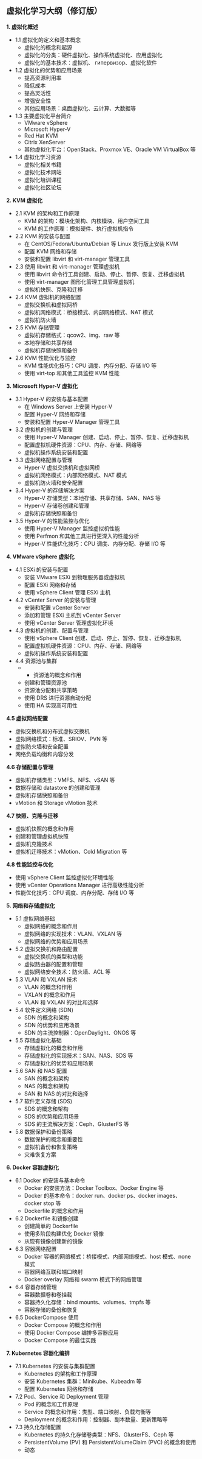 ## 虚拟化学习大纲（修订版）

**1. 虚拟化概述**

- 1.1 虚拟化的定义和基本概念
    - 虚拟化的概念和起源
    - 虚拟化的分类：硬件虚拟化、操作系统虚拟化、应用虚拟化
    - 虚拟化的基本技术：虚拟机、 гипервизор、虚拟化软件
- 1.2 虚拟化的优势和应用场景
    - 提高资源利用率
    - 降低成本
    - 提高灵活性
    - 增强安全性
    - 其他应用场景：桌面虚拟化、云计算、大数据等
- 1.3 主要虚拟化平台简介
    - VMware vSphere
    - Microsoft Hyper-V
    - Red Hat KVM
    - Citrix XenServer
    - 其他虚拟化平台：OpenStack、Proxmox VE、Oracle VM VirtualBox 等
- 1.4 虚拟化学习资源
    - 虚拟化相关书籍
    - 虚拟化技术网站
    - 虚拟化培训课程
    - 虚拟化社区论坛

**2. KVM 虚拟化**

- 2.1 KVM 的架构和工作原理
    - KVM 的架构：模块化架构、内核模块、用户空间工具
    - KVM 的工作原理：模拟硬件、执行虚拟机指令
- 2.2 KVM 的安装与配置
    - 在 CentOS/Fedora/Ubuntu/Debian 等 Linux 发行版上安装 KVM
    - 配置 KVM 网络和存储
    - 安装和配置 libvirt 和 virt-manager 管理工具
- 2.3 使用 libvirt 和 virt-manager 管理虚拟机
    - 使用 libvirt 命令行工具创建、启动、停止、暂停、恢复、迁移虚拟机
    - 使用 virt-manager 图形化管理工具管理虚拟机
    - 虚拟机快照、克隆和迁移
- 2.4 KVM 虚拟机的网络配置
    - 虚拟交换机和虚拟网桥
    - 虚拟机网络模式：桥接模式、内部网络模式、NAT 模式
    - 虚拟机防火墙
- 2.5 KVM 存储管理
    - 虚拟机存储格式：qcow2、img、raw 等
    - 本地存储和共享存储
    - 虚拟机存储快照和备份
- 2.6 KVM 性能优化与监控
    - KVM 性能优化技巧：CPU 调度、内存分配、存储 I/O 等
    - 使用 virt-top 和其他工具监控 KVM 性能

**3. Microsoft Hyper-V 虚拟化**

- 3.1 Hyper-V 的安装与基本配置
    - 在 Windows Server 上安装 Hyper-V
    - 配置 Hyper-V 网络和存储
    - 安装和配置 Hyper-V Manager 管理工具
- 3.2 虚拟机的创建与管理
    - 使用 Hyper-V Manager 创建、启动、停止、暂停、恢复、迁移虚拟机
    - 配置虚拟机硬件资源：CPU、内存、存储、网络等
    - 虚拟机操作系统安装和配置
- 3.3 虚拟网络配置与管理
    - Hyper-V 虚拟交换机和虚拟网桥
    - 虚拟机网络模式：内部网络模式、NAT 模式
    - 虚拟机防火墙和安全配置
- 3.4 Hyper-V 的存储解决方案
    - Hyper-V 存储类型：本地存储、共享存储、SAN、NAS 等
    - Hyper-V 存储卷创建和管理
    - 虚拟机存储快照和备份
- 3.5 Hyper-V 的性能监控与优化
    - 使用 Hyper-V Manager 监控虚拟机性能
    - 使用 Perfmon 和其他工具进行更深入的性能分析
    - Hyper-V 性能优化技巧：CPU 调度、内存分配、存储 I/O 等

**4. VMware vSphere 虚拟化**

- 4.1 ESXi 的安装与配置
    - 安装 VMware ESXi 到物理服务器或虚拟机
    - 配置 ESXi 网络和存储
    - 使用 vSphere Client 管理 ESXi 主机
- 4.2 vCenter Server 的安装与管理
    - 安装和配置 vCenter Server
    - 添加和管理 ESXi 主机到 vCenter Server
    - 使用 vCenter Server 管理虚拟化环境
- 4.3 虚拟机的创建、配置与管理
    - 使用 vSphere Client 创建、启动、停止、暂停、恢复、迁移虚拟机
    - 配置虚拟机硬件资源：CPU、内存、存储、网络等
    - 虚拟机操作系统安装和配置
- 4.4 资源池与集群
	- - 资源池的概念和作用
	- 创建和管理资源池
	- 资源池分配和共享策略
	- 使用 DRS 进行资源自动分配
	- 使用 HA 实现高可用性

**4.5 虚拟网络配置**

- 虚拟交换机和分布式虚拟交换机
- 虚拟网络模式：标准、SRIOV、PVN 等
- 虚拟防火墙和安全配置
- 网络负载均衡和内容分发

**4.6 存储配置与管理**

- 虚拟机存储类型：VMFS、NFS、vSAN 等
- 数据存储和 datastore 的创建和管理
- 虚拟机存储快照和备份
- vMotion 和 Storage vMotion 技术

**4.7 快照、克隆与迁移**

- 虚拟机快照的概念和作用
- 创建和管理虚拟机快照
- 虚拟机克隆技术
- 虚拟机迁移技术：vMotion、Cold Migration 等

**4.8 性能监控与优化**

- 使用 vSphere Client 监控虚拟化环境性能
- 使用 vCenter Operations Manager 进行高级性能分析
- 性能优化技巧：CPU 调度、内存分配、存储 I/O 等

**5. 网络和存储虚拟化**

- 5.1 虚拟网络基础
    - 虚拟网络的概念和作用
    - 虚拟网络的实现技术：VLAN、VXLAN 等
    - 虚拟网络的优势和应用场景
- 5.2 虚拟交换机和路由配置
    - 虚拟交换机的类型和功能
    - 虚拟路由器的配置和管理
    - 虚拟网络安全技术：防火墙、ACL 等
- 5.3 VLAN 和 VXLAN 技术
    - VLAN 的概念和作用
    - VXLAN 的概念和作用
    - VLAN 和 VXLAN 的对比和选择
- 5.4 软件定义网络 (SDN)
    - SDN 的概念和架构
    - SDN 的优势和应用场景
    - SDN 的主流控制器：OpenDaylight、ONOS 等
- 5.5 存储虚拟化基础
    - 存储虚拟化的概念和作用
    - 存储虚拟化的实现技术：SAN、NAS、SDS 等
    - 存储虚拟化的优势和应用场景
- 5.6 SAN 和 NAS 配置
    - SAN 的概念和架构
    - NAS 的概念和架构
    - SAN 和 NAS 的对比和选择
- 5.7 软件定义存储 (SDS)
    - SDS 的概念和架构
    - SDS 的优势和应用场景
    - SDS 的主流解决方案：Ceph、GlusterFS 等
- 5.8 数据保护和备份策略
    - 数据保护的概念和重要性
    - 虚拟机备份和恢复策略
    - 灾难恢复方案

**6. Docker 容器虚拟化**

- 6.1 Docker 的安装与基本命令
    - Docker 的安装方法：Docker Toolbox、Docker Engine 等
    - Docker 的基本命令：docker run、docker ps、docker images、docker stop 等
    - Dockerfile 的概念和作用
- 6.2 Dockerfile 和镜像创建
    - 创建简单的 Dockerfile
    - 使用多阶段构建优化 Docker 镜像
    - 从现有镜像创建新的镜像
- 6.3 容器网络配置
    - Docker 容器的网络模式：桥接模式、内部网络模式、host 模式、none 模式
    - 容器网络互联和端口映射
    - Docker overlay 网络和 swarm 模式下的网络管理
- 6.4 容器存储管理
    - 容器数据卷和卷挂载
    - 容器持久化存储：bind mounts、volumes、tmpfs 等
    - 容器存储的备份和恢复
- 6.5 DockerCompose 使用
    - Docker Compose 的概念和作用
    - 使用 Docker Compose 编排多容器应用
    - Docker Compose 的最佳实践

**7. Kubernetes 容器化编排**

- 7.1 Kubernetes 的安装与集群配置
    - Kubernetes 的架构和工作原理
    - 安装 Kubernetes 集群：Minikube、Kubeadm 等
    - 配置 Kubernetes 网络和存储
- 7.2 Pod、Service 和 Deployment 管理
    - Pod 的概念和工作原理
    - Service 的概念和作用：类型、端口映射、负载均衡等
    - Deployment 的概念和作用：控制器、副本数量、更新策略等
- 7.3 持久化存储配置
    - Kubernetes 的持久化存储卷类型：NFS、GlusterFS、Ceph 等
    - PersistentVolume (PV) 和 PersistentVolumeClaim (PVC) 的概念和使用
    - 动态
